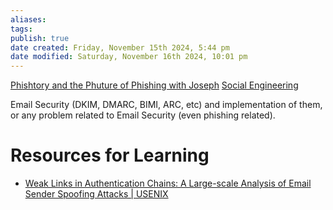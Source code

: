 ```yaml
---
aliases: 
tags: 
publish: true
date created: Friday, November 15th 2024, 5:44 pm
date modified: Saturday, November 16th 2024, 10:01 pm
---
```


[Phishtory and the Phuture of Phishing with Joseph](../../📁%2006%20-%20Learning,%20Notes/BHIS,%20Antisyphon/Phishtory%20and%20the%20Phuture%20of%20Phishing%20with%20Joseph.md)
[Social Engineering](../../📁%2005%20-%20Organizational%20Cyber/Social%20Engineering/Social%20Engineering.md)

Email Security (DKIM, DMARC, BIMI, ARC, etc) and implementation of them, or any problem related to Email Security (even phishing related).

# Resources for Learning

- [Weak Links in Authentication Chains: A Large-scale Analysis of Email Sender Spoofing Attacks | USENIX](https://www.usenix.org/conference/usenixsecurity21/presentation/shen-kaiwen)

